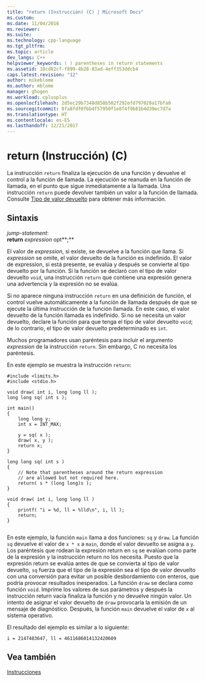 ```yaml
---
title: "return (Instrucción) (C) | Microsoft Docs"
ms.custom: 
ms.date: 11/04/2016
ms.reviewer: 
ms.suite: 
ms.technology: cpp-language
ms.tgt_pltfrm: 
ms.topic: article
dev_langs: C++
helpviewer_keywords: ( ) parentheses in return statements
ms.assetid: 18cd82cf-f899-4b28-83ad-4eff353ddcb4
caps.latest.revision: "12"
author: mikeblome
ms.author: mblome
manager: ghogen
ms.workload: cplusplus
ms.openlocfilehash: 2d5ec29b7348d858b502f292efd797020a17bfa0
ms.sourcegitcommit: 8fa8fdf0fbb4f57950f1e8f4f9b81b4d39ec7d7a
ms.translationtype: HT
ms.contentlocale: es-ES
ms.lasthandoff: 12/21/2017
---
```

# <a name="return-statement-c"></a>return (Instrucción) (C)
La instrucción `return` finaliza la ejecución de una función y devuelve el control a la función de llamada. La ejecución se reanuda en la función de llamada, en el punto que sigue inmediatamente a la llamada. Una instrucción `return` puede devolver también un valor a la función de llamada. Consulte [Tipo de valor devuelto](../c-language/return-type.md) para obtener más información.  
  
## <a name="syntax"></a>Sintaxis  
 *jump-statement*:  
 **return** *expression* opt**;**  
  
 El valor de *expression*, si existe, se devuelve a la función que llama. Si *expression* se omite, el valor devuelto de la función es indefinido. El valor de expression, si está presente, se evalúa y después se convierte al tipo devuelto por la función. Si la función se declaró con el tipo de valor devuelto `void`, una instrucción `return` que contiene una expresión genera una advertencia y la expresión no se evalúa.  
  
 Si no aparece ninguna instrucción `return` en una definición de función, el control vuelve automáticamente a la función de llamada después de que se ejecute la última instrucción de la función llamada. En este caso, el valor devuelto de la función llamada es indefinido. Si no se necesita un valor devuelto, declare la función para que tenga el tipo de valor devuelto `void`; de lo contrario, el tipo de valor devuelto predeterminado es `int`.  
  
 Muchos programadores usan paréntesis para incluir el argumento *expression* de la instrucción `return`. Sin embargo, C no necesita los paréntesis.  
  
 En este ejemplo se muestra la instrucción `return`:  
  
```  
#include <limits.h>  
#include <stdio.h>  
  
void draw( int i, long long ll );  
long long sq( int s );  
  
int main()  
{  
    long long y;  
    int x = INT_MAX;  
  
    y = sq( x );  
    draw( x, y );  
    return x;  
}  
  
long long sq( int s )  
{  
    // Note that parentheses around the return expression   
    // are allowed but not required here.  
    return( s * (long long)s );  
}  
  
void draw( int i, long long ll )  
{  
    printf( "i = %d, ll = %lld\n", i, ll );  
    return;  
}  
  
```  
  
 En este ejemplo, la función `main` llama a dos funciones: `sq` y `draw`. La función `sq` devuelve el valor de `x * x` a `main`, donde el valor devuelto se asigna a `y`. Los paréntesis que rodean la expresión return en `sq` se evalúan como parte de la expresión y la instrucción return no los necesita. Puesto que la expresión return se evalúa antes de que se convierta al tipo de valor devuelto, `sq` fuerza que el tipo de la expresión sea el tipo de valor devuelto con una conversión para evitar un posible desbordamiento con enteros, que podría provocar resultados inesperados. La función `draw` se declara como función `void`. Imprime los valores de sus parámetros y después la instrucción return vacía finaliza la función y no devuelve ningún valor. Un intento de asignar el valor devuelto de `draw` provocaría la emisión de un mensaje de diagnóstico. Después, la función `main` devuelve el valor de `x` al sistema operativo.  
  
 El resultado del ejemplo es similar a lo siguiente:  
  
```Output  
i = 2147483647, ll = 4611686014132420609  
```  
  
## <a name="see-also"></a>Vea también  
 [Instrucciones](../c-language/statements-c.md)